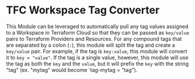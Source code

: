 # TFC Workspace Tag Converter

This Module can be leveraged to automatically pull any tag values assigned to a Workspace in Terraform Cloud so that they can be passed as `key/value` pairs to Terraform Providers and Resources.  For any compound tags that are separated by a colon (`:`), this module will split the tag and create a `key/value` pair.  For example, if the tag is `key:value`, this module will convert it to `key = "value"`.  If the tag is a single value, however, this module will use the tag as both the `key` and the `value`, but it will prefix the `key` with the string "tag" (ex. "mytag" would become `tag-mytag = "tag").  
